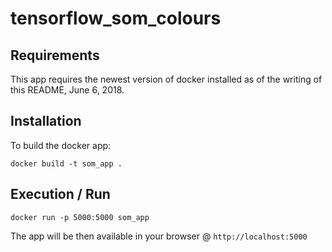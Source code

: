 # tensorflow_som_colours

## Requirements

This app requires the newest version of docker installed as of the writing of this README, June 6, 2018.

## Installation

To build the docker app:

```
docker build -t som_app .
```

## Execution / Run

```
docker run -p 5000:5000 som_app
```

The app will be then available in your browser @ `http://localhost:5000`
